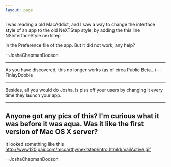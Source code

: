 ```yaml
---
layout: page
---
```


I was reading a old MacAddict, and I saw a way to change the interface style of an app to the old NeXTStep style, by adding the this line
    <key>NSInterfaceStyle</key>
<string>nextstep</string>

in the Preference file of the app. But it did not work, any help?

--JoshaChapmanDodson

----

As you have discovered, this no longer works (as of circa Public Beta...) -- FinlayDobbie

----

Besides, all you would do Josha, is piss off your users by changing it every time they launch your app.

----

Anyone got any pics of this? I'm curious what it was before it was aqua. Was it like the first version of Mac OS X server?
----
It looked something like this
http://www120.pair.com/mccarthy/nextstep/intro.htmld/mailActive.gif

--JoshaChapmanDodson
